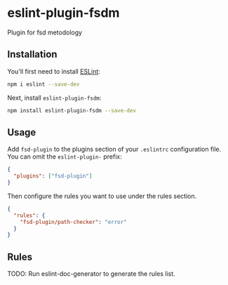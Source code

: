 # eslint-plugin-fsdm

Plugin for fsd metodology

## Installation

You'll first need to install [ESLint](https://eslint.org/):

```sh
npm i eslint --save-dev
```

Next, install `eslint-plugin-fsdm`:

```sh
npm install eslint-plugin-fsdm --save-dev
```

## Usage

Add `fsd-plugin` to the plugins section of your `.eslintrc` configuration file. You can omit the `eslint-plugin-` prefix:

```json
{
  "plugins": ["fsd-plugin"]
}
```

Then configure the rules you want to use under the rules section.

```json
{
  "rules": {
    "fsd-plugin/path-checker": "error"
  }
}
```

## Rules

<!-- begin auto-generated rules list -->

TODO: Run eslint-doc-generator to generate the rules list.

<!-- end auto-generated rules list -->
